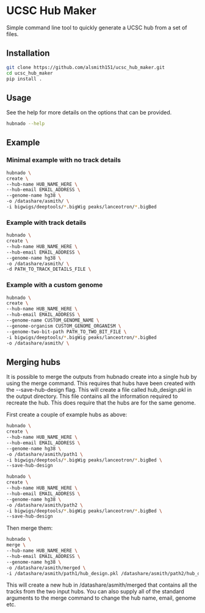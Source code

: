 # UCSC Hub Maker

Simple command line tool to quickly generate a UCSC hub from a set of files.

## Installation
```bash
git clone https://github.com/alsmith151/ucsc_hub_maker.git
cd ucsc_hub_maker
pip install .
```

## Usage

See the help for more details on the options that can be provided.

```bash
hubnado --help
```

## Example

### Minimal example with no track details

```bash
hubnado \
create \ 
--hub-name HUB_NAME_HERE \
--hub-email EMAIL_ADDRESS \
--genome-name hg38 \
-o /datashare/asmith/ \
-i bigwigs/deeptools/*.bigWig peaks/lanceotron/*.bigBed
```

### Example with track details

```bash
hubnado \
create \
--hub-name HUB_NAME_HERE \
--hub-email EMAIL_ADDRESS \
--genome-name hg38 \
-o /datashare/asmith/ \
-d PATH_TO_TRACK_DETAILS_FILE \
```

### Example with a custom genome

```bash
hubnado \
create \
--hub-name HUB_NAME_HERE \
--hub-email EMAIL_ADDRESS \
--genome-name CUSTOM_GENOME_NAME \
--genome-organism CUSTOM_GENOME_ORGANISM \
--genome-two-bit-path PATH_TO_TWO_BIT_FILE \
-i bigwigs/deeptools/*.bigWig peaks/lanceotron/*.bigBed
-o /datashare/asmith/ \
```

## Merging hubs

It is possible to merge the outputs from hubnado create into a single hub by using the merge command. This requires that
hubs have been created with the --save-hub-design flag. This will create a file called hub_design.pkl in the output
directory. This file contains all the information required to recreate the hub. This does require that the hubs are for the same
genome.

First create a couple of example hubs as above:

```bash
hubnado \
create \
--hub-name HUB_NAME_HERE \
--hub-email EMAIL_ADDRESS \
--genome-name hg38 \
-o /datashare/asmith/path1 \
-i bigwigs/deeptools/*.bigWig peaks/lanceotron/*.bigBed \
--save-hub-design
```

```bash
hubnado \
create \
--hub-name HUB_NAME_HERE \
--hub-email EMAIL_ADDRESS \
--genome-name hg38 \
-o /datashare/asmith/path2 \
-i bigwigs/deeptools/*.bigWig peaks/lanceotron/*.bigBed \
--save-hub-design
```


Then merge them:

```bash
hubnado \
merge \
--hub-name HUB_NAME_HERE \
--hub-email EMAIL_ADDRESS \
--genome-name hg38 \
-o /datashare/asmith/merged \
-i /datashare/asmith/path1/hub_design.pkl /datashare/asmith/path2/hub_design.pkl
```

This will create a new hub in /datashare/asmith/merged that contains all the tracks from the two input hubs. 
You can also supply all of the standard arguments to the merge command to change the hub name, email, genome etc.







